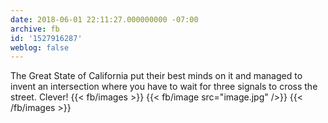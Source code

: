 ```yaml
---
date: 2018-06-01 22:11:27.000000000 -07:00
archive: fb
id: '1527916287'
weblog: false
---
```


The Great State of California put their best minds on it and managed to invent an intersection where you have to wait for three signals to cross the street. Clever!
{{< fb/images >}}
{{< fb/image src="image.jpg" />}}
{{< /fb/images >}}
